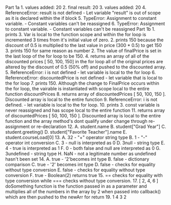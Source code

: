 Part 1a
    1. values added:  20
    2. final result:  20
    3. values added: 20
    4. ReferenceError: result is not defined - Let variable "result" is out of scope as it is declared within the if block
    5. TypeError: Assignment to constant variable. - Constant variables can't be reassigned
    6. TypeError: Assignment to constant variable. - Constant variables can't be reassigned 
Part 1b
    1. prints 3. Var is local to the function scope and within the for loop is incremented 3 times from it's initial value of zero.
    2. prints 150 because the discount of 0.5 is multiplied to the last value in price (300 * 0.5) to get 150
    3. prints 150 for same reason as number 2. The value of finalPrice is set in the last loop of the for loop to be 150.
    4. returns an array of all of the discounted prices [ 50, 100, 150] in the for loop all of the original prices are altered by the discount of 0.5 (50% off) and pushed to the discounted array.
    5. ReferenceError: i is not defined - let variable is local to the for loop
    6. ReferenceError: discountedPrice is not defined - let variable that is local to the for loop
    7. prints 150. Although the change to FinalPrice occurs within the for loop, the vairable is instantiated with scope local to the entire function discountPrices
    8. returns array of discountedPrices [ 50, 100, 150 ]. Discounted array is local to the entire function
    9. ReferenceError: i is not defined. - let variable is local to the for loop.
    10. prints 3. const variable is never reassigned and has scope local to the entire function
    11. returns array of discountedPrices [ 50, 100, 150 ]. Discounted array is local to the entire function and the array method's dont qualify under change through re-assignment or re-declaration
    12. 
        A. student.name
        B. student["Grad Year"]
        C. student.greeting()
        D. student["Favorite Teacher"].name
        E. student.courseLoad[0]
    13.
        A. 32 - "+" operator string type
        B. 1 - "-" operator int conversion
        C. 3 - null is interpreted as 0
        D. 3null - string type 
        E. 4 - true is interpreted as 1
        F. 0 - both false and null are interpreted as 0
        G. 3undefined - string type
        H. NaN - not a legitimate number as undefined hasn't been set
    14. 
        A. true - '2'becomes int type 
        B. false - dictionary comparison
        C. true - '2' becomes int type
        D. false - checks for equality without type conversion
        E. false - checks for equality without type conversion
        F. true - Boolean(2) returns true
    15. == checks for equality with type conversion while === checks without type conversion.
    17. [ 2, 4, 6 ] doSomething function is the function passed in as a parameter and multiplies all of the numbers in the array by 2 when passed into callback() which are then pushed to the newArr for return
    19. 1
        4
        3
        2